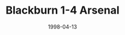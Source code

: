 ---
layout: post
title: Blackburn 1-4 Arsenal
date: 1998-04-13
categories: premier-league
video: TWTNSsqG2uk
summary: Arsenal brushed aside title rivals Blackburn with a scintillating first half display.
excerpt: Arsenal brushed aside title rivals Blackburn with a scintillating first half display.
title: Blackburn 1-4 Arsenal
---